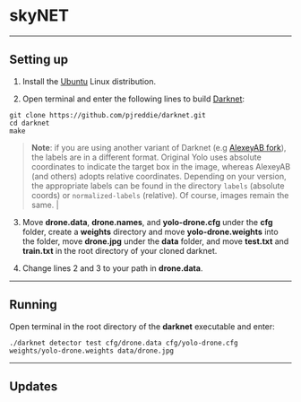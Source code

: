 # skyNET

---

## Setting up

1. Install the [Ubuntu](https://www.ubuntu.com/) Linux distribution.

2. Open terminal and enter the following lines to build [Darknet](https://pjreddie.com/darknet/):
```
git clone https://github.com/pjreddie/darknet.git
cd darknet
make
```

> **Note**: if you are using another variant of Darknet (e.g [AlexeyAB fork](https://github.com/AlexeyAB/darknet)), the labels are in a different format. Original Yolo uses absolute coordinates to indicate the target box in the image, whereas AlexeyAB (and others) adopts relative coordinates. Depending on your version, the appropriate labels can be found in the directory `labels` (absolute coords) or `normalized-labels` (relative). Of course, images remain the same. |

3. Move **drone.data**, **drone.names**, and **yolo-drone.cfg** under the **cfg** folder, create a **weights** directory and move **yolo-drone.weights** into the folder, move **drone.jpg** under the **data** folder, and move **test.txt** and **train.txt** in the root directory of your cloned darknet.

4. Change lines 2 and 3 to your path in **drone.data**.

---

## Running

Open terminal in the root directory of the **darknet** executable and enter:
```
./darknet detector test cfg/drone.data cfg/yolo-drone.cfg weights/yolo-drone.weights data/drone.jpg
```

---

## Updates
